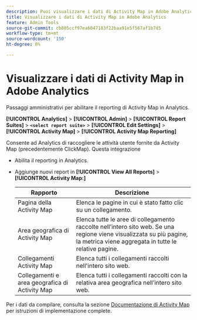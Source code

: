 ```yaml
---
description: Puoi visualizzare i dati di Activity Map in Adobe Analytics
title: Visualizzare i dati di Activity Map in Adobe Analytics
feature: Admin Tools
source-git-commit: cb805ccf97ea6047183f22baa91e5f567af1b7d5
workflow-type: tm+mt
source-wordcount: '150'
ht-degree: 8%

---
```



# Visualizzare i dati di Activity Map in Adobe Analytics

Passaggi amministrativi per abilitare il reporting di Activity Map in Analytics.

**[!UICONTROL Analytics]** > **[!UICONTROL Admin]** > **[!UICONTROL Report Suites]** > **`<select report suite>`** > **[!UICONTROL Edit Settings]** > **[!UICONTROL Activity Map]** > **[!UICONTROL Activity Map Reporting]**

Consente ad Analytics di raccogliere le attività utente fornite da Activity Map (precedentemente ClickMap). Questa integrazione

* Abilita il reporting in Analytics.
* Aggiunge nuovi report in **[!UICONTROL View All Reports]** > **[!UICONTROL Activity Map:]**

   | Rapporto | Descrizione |
   |---|---|
   | Pagina della Activity Map | Elenca le pagine in cui è stato fatto clic su un collegamento. |
   | Area geografica di Activity Map | Elenca tutte le aree di collegamento raccolte nell’intero sito web. Se una regione viene visualizzata su più pagine, la metrica viene aggregata in tutte le relative pagine. |
   | Collegamenti Activity Map | Elenca tutti i collegamenti raccolti nell&#39;intero sito web. |
   | Collegamenti e area geografica di Activity Map | Elenca tutti i collegamenti raccolti con la relativa area geografica nell’intero sito web. |

Per i dati da compilare, consulta la sezione [Documentazione di Activity Map](https://experienceleague.adobe.com/docs/analytics/analyze/activity-map/activity-map.html?lang=it) per istruzioni di implementazione complete.

<!--The content in this article is duplicated with the content in the Integration guide (activitmap-reporting.md)-->